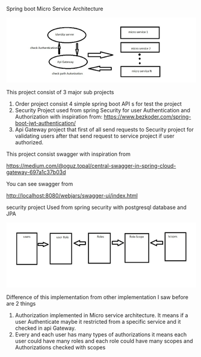 ﻿Spring boot Micro Service Architecture

![](Aspose.Words.1035c9af-33e2-4053-8eb7-8c39fd91de48.001.jpeg)

This project consist of 3 major sub projects 

1) Order project consist 4 simple spring boot API s for test the project
1) Security Project used from spring Security for user Authentication and Authorization with inspiration from: https://www.bezkoder.com/spring-boot-jwt-authentication/
1) Api Gateway project that first of all send requests to Security project for validating users after that send request to service project if user authorized.

This project consist swagger with inspiration from

<https://medium.com/@oguz.topal/central-swagger-in-spring-cloud-gateway-697a1c37b03d>

You can see swagger from 

<http://localhost:8080/webjars/swagger-ui/index.html>

security project Used from spring security with postgresql database and JPA

![](Aspose.Words.1035c9af-33e2-4053-8eb7-8c39fd91de48.002.jpeg)

Difference of this implementation from other implementation I saw before are 2 things

1. Authorization implemented in Micro service architecture. It means if a user Authenticate maybe it restricted from a specific service and it checked in api Gateway.  
1. Every and each user has many types of authorizations it means each user could have many roles and each role could have many scopes and Authorizations checked with scopes



